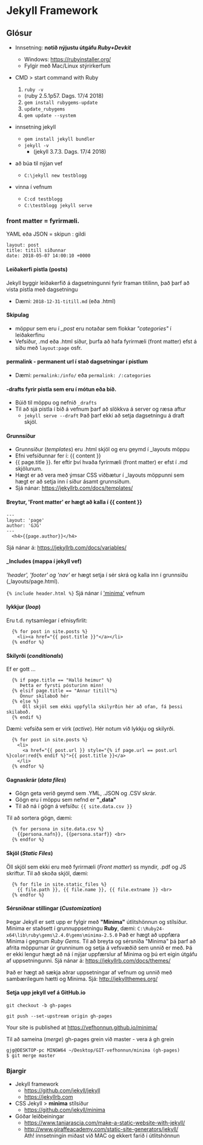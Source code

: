 # Jekyll Framework

## Glósur
* Innsetning: **notið nýjustu útgáfu _Ruby+Devkit_**
  * Windows: https://rubyinstaller.org/
  * Fylgir með Mac/Linux stýrirkerfum 

* CMD > start command with Ruby
  1. ``` ruby -v ``` 
  	* (ruby 2.5.1p57. Dags. 17/4 2018)
  2. ``` gem install rubygems-update ``` 
  3. ``` update_rubygems ``` 
  4. ``` gem update --system ``` 

* innsetning jekyll 
  * ``` gem install jekyll bundler ```
  * ``` jekyll -v ```  
  	* (jekyll 3.7.3. Dags. 17/4 2018)

* að búa til nýjan vef
  * ``` C:\jekyll new testblogg ``` 

* vinna í vefnum 
  * ``` C:cd testblogg ``` 
  * ``` C:\testblogg jekyll serve ```  

### front matter = fyrirmæli. 
YAML eða JSON = skipun : gildi

```
layout: post
title: titill síðunnar
date: 2018-05-07 14:00:10 +0000
```

#### Leiðakerfi pistla (posts)
Jekyll byggir leiðakerfið á dagsetningunni fyrir framan titilinn, það þarf að vista pistla með dagsetningu
* Dæmi: ```2018-12-31-titill.md``` (eða .html)

#### Skipulag
* möppur sem eru í *_post* eru notaðar sem flokkar _"categories"_ í leiðakerfinu
* Vefsíður, .md eða .html síður, þurfa að hafa fyrirmæli (front matter) efst á síðu með ```layout:page``` osfr.

#### permalink - permanent url  í stað dagsetningar í pistlum
* Dæmi: ```permalink:/info/``` eða ```permalink: /:categories```

#### -drafts fyrir pistla sem eru í mótun eða bið.
* Búið til möppu og nefnið ```_drafts```
* Til að sjá pistla í bið á vefnum þarf að slökkva á server og ræsa aftur 
  * ```jekyll serve --draft``` Það þarf ekki að setja dagsetningu á draft skjöl.

#### Grunnsíður
* Grunnsíður (_templates_) eru .html skjöl og eru geymd í _layouts möppu
* Efni vefsíðunnar fer í: {{ content }} 
* {{ page.title }}. fer eftir því hvaða fyrirmæli (front matter) er efst í .md skjölunum. 
* Hægt er að vera með ýmsar CSS viðbætur í _layouts möppunni sem hægt er að setja inn í síður ásamt grunnsíðum.
* Sjá nánar: https://jekyllrb.com/docs/templates/

#### Breytur, 'Front matter' er hægt að kalla í {{ content }}  

```
---
layout: 'page'
author: 'GJG'
---
  <h4>{{page.author}}</h4>
```
Sjá nánar á: https://jekyllrb.com/docs/variables/

#### _Includes (mappa í jekyll vef)
_'header', 'footer' og 'nav'_ er hægt setja í sér skrá og kalla inn í grunnsíðu (_layouts/page.html).

```{% include header.html %}``` Sjá nánar í ['minima'](https://github.com/vefhonnun/minima) vefnum

#### lykkjur (_loop_) 
Eru t.d. nytsamlegar í efnisyfirlit:
```
  {% for post in site.posts %}
    <li><a href="{{ post.title }}"</a></li>
  {% endfor %}

```

#### Skilyrði (_conditionals_)
Ef er gott ...
```
  {% if page.title == "Halló heimur" %}
     Þetta er fyrsti pósturinn minn!
  {% elsif page.title == "Annar titill"%}
     Önnur skilaboð hér
  {% else %}
      Öll skjöl sem ekki uppfylla skilyrðin hér að ofan, fá þessi skilaboð.
  {% endif %}

```
Dæmi: vefsíða sem er virk (_active_). Hér notum við lykkju og skilyrði.
```
  {% for post in site.posts %}
    <li>
      <a href="{{ post.url }} style="{% if page.url == post.url %}color:red{% endif %}">{{ post.title }}</a>
    </li>
  {% endfor %}

```
#### Gagnaskrár (_data files_)
* Gögn geta verið geymd sem .YML, .JSON og .CSV skrár.
* Gögn eru í möppu sem nefnd er **"_data"**
* Til að ná í gögn á vefsíðu: ```{{ site.data.csv }}```

Til að sortera gögn, dæmi:
```
  {% for persona in site.data.csv %}
    {{persona.nafn}}, {{persona.starf}} <br>  
  {% endfor %}
```

#### Skjöl (_Static Files_)
Öll skjöl sem ekki eru með fyrirmæli (_Front matter_) ss myndir, .pdf og JS skriftur. 
Til að skoða skjöl, dæmi:
```
  {% for file in site.static_files %}
    {{ file.path }}, {{ file.name }}, {{ file.extname }} <br>  
  {% endfor %}
```
#### Sérsniðnar stillingar (_Customization_)
Þegar Jekyll er sett upp er fylgir með **"Minima"** útlitshönnun og stílsíður. Minima er staðsett í grunnuppsetningu **Ruby**, dæmi: ```C:\Ruby24-x64\lib\ruby\gems\2.4.0\gems\minima-2.5.0``` 
Það er hægt að uppfæra Minima í gegnum _Ruby Gems._ Til að breyta og sérsníða "Minima" þá þarf að afrita möppurnar úr grunninum og setja á vefsvæðið sem unnið er með. Þá er ekki lengur hægt að ná í nýjar uppfærslur af Minima og þú ert eigin útgáfu af uppsetningunni. Sjá nánar á: https://jekyllrb.com/docs/themes/ 

Það er hægt að sækja aðrar uppsetningar af vefnum og unnið með sambærilegum hætti og Minima. Sjá: http://jekyllthemes.org/

#### Setja upp jekyll vef á GitHub.io
```
git checkout -b gh-pages 

git push --set-upstream origin gh-pages

```
 Your site is published at https://vefhonnun.github.io/minima/

Til að sameina (_merge_) gh-pages grein við master - vera á gh grein
``` 
gjg@DESKTOP-pc MINGW64 ~/Desktop/GIT-vefhonnun/minima (gh-pages)
$ git merge master
```
### Bjargir
* Jekyll framework
  * https://github.com/jekyll/jekyll
  * https://jekyllrb.com
* CSS Jekyll > **minima** stílsíður 
  * https://github.com/jekyll/minima 
* Góðar leiðbeiningar  
  * https://www.taniarascia.com/make-a-static-website-with-jekyll/
  * http://www.giraffeacademy.com/static-site-generators/jekyll/<br>
    Ath! innsetningin miðast við MAC og ekkert farið í útlitshönnun 




    





